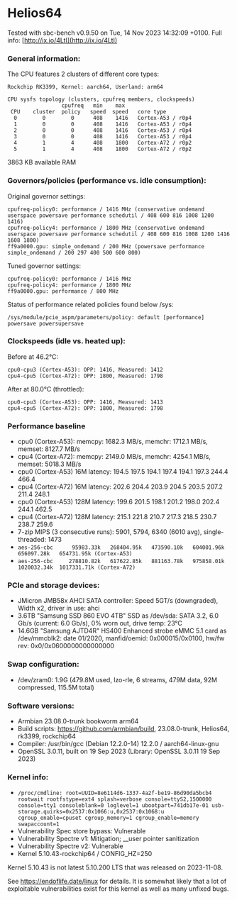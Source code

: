 # Helios64

Tested with sbc-bench v0.9.50 on Tue, 14 Nov 2023 14:32:09 +0100. Full info: [http://ix.io/4LtI](http://ix.io/4LtI)

### General information:

The CPU features 2 clusters of different core types:

    Rockchip RK3399, Kernel: aarch64, Userland: arm64
    
    CPU sysfs topology (clusters, cpufreq members, clockspeeds)
                     cpufreq   min    max
     CPU    cluster  policy   speed  speed   core type
      0        0        0      408    1416   Cortex-A53 / r0p4
      1        0        0      408    1416   Cortex-A53 / r0p4
      2        0        0      408    1416   Cortex-A53 / r0p4
      3        0        0      408    1416   Cortex-A53 / r0p4
      4        1        4      408    1800   Cortex-A72 / r0p2
      5        1        4      408    1800   Cortex-A72 / r0p2

3863 KB available RAM

### Governors/policies (performance vs. idle consumption):

Original governor settings:

    cpufreq-policy0: performance / 1416 MHz (conservative ondemand userspace powersave performance schedutil / 408 600 816 1008 1200 1416)
    cpufreq-policy4: performance / 1800 MHz (conservative ondemand userspace powersave performance schedutil / 408 600 816 1008 1200 1416 1608 1800)
    ff9a0000.gpu: simple_ondemand / 200 MHz (powersave performance simple_ondemand / 200 297 400 500 600 800)

Tuned governor settings:

    cpufreq-policy0: performance / 1416 MHz
    cpufreq-policy4: performance / 1800 MHz
    ff9a0000.gpu: performance / 800 MHz

Status of performance related policies found below /sys:

    /sys/module/pcie_aspm/parameters/policy: default [performance] powersave powersupersave

### Clockspeeds (idle vs. heated up):

Before at 46.2°C:

    cpu0-cpu3 (Cortex-A53): OPP: 1416, Measured: 1412 
    cpu4-cpu5 (Cortex-A72): OPP: 1800, Measured: 1798 

After at 80.0°C (throttled):

    cpu0-cpu3 (Cortex-A53): OPP: 1416, Measured: 1413 
    cpu4-cpu5 (Cortex-A72): OPP: 1800, Measured: 1798 

### Performance baseline

  * cpu0 (Cortex-A53): memcpy: 1682.3 MB/s, memchr: 1712.1 MB/s, memset: 8127.7 MB/s
  * cpu4 (Cortex-A72): memcpy: 2149.0 MB/s, memchr: 4254.1 MB/s, memset: 5018.3 MB/s
  * cpu0 (Cortex-A53) 16M latency: 194.5 197.5 194.1 197.4 194.1 197.3 244.4 466.4 
  * cpu4 (Cortex-A72) 16M latency: 202.6 204.4 203.9 204.5 203.5 207.2 211.4 248.1 
  * cpu0 (Cortex-A53) 128M latency: 199.6 201.5 198.1 201.2 198.0 202.4 244.1 462.5 
  * cpu4 (Cortex-A72) 128M latency: 215.1 221.8 210.7 217.3 218.5 230.7 238.7 259.6 
  * 7-zip MIPS (3 consecutive runs): 5901, 5794, 6340 (6010 avg), single-threaded: 1473
  * `aes-256-cbc      95983.33k   268404.95k   473590.10k   604001.96k   656097.28k   654731.95k (Cortex-A53)`
  * `aes-256-cbc     278810.82k   617622.85k   881163.78k   975858.01k  1020032.34k  1017331.71k (Cortex-A72)`

### PCIe and storage devices:

  * JMicron JMB58x AHCI SATA controller: Speed 5GT/s (downgraded), Width x2, driver in use: ahci
  * 3.6TB "Samsung SSD 860 EVO 4TB" SSD as /dev/sda: SATA 3.2, 6.0 Gb/s (current: 6.0 Gb/s), 0% worn out, drive temp: 23°C
  * 14.6GB "Samsung AJTD4R" HS400 Enhanced strobe eMMC 5.1 card as /dev/mmcblk2: date 01/2020, manfid/oemid: 0x000015/0x0100, hw/fw rev: 0x0/0x0600000000000000

### Swap configuration:

  * /dev/zram0: 1.9G (479.8M used, lzo-rle, 6 streams, 479M data, 92M compressed, 115.5M total)

### Software versions:

  * Armbian 23.08.0-trunk bookworm arm64
  * Build scripts: https://github.com/armbian/build, 23.08.0-trunk, Helios64, rk3399, rockchip64
  * Compiler: /usr/bin/gcc (Debian 12.2.0-14) 12.2.0 / aarch64-linux-gnu
  * OpenSSL 3.0.11, built on 19 Sep 2023 (Library: OpenSSL 3.0.11 19 Sep 2023)    

### Kernel info:

  * `/proc/cmdline: root=UUID=8e6114d6-1337-4a2f-be19-86d90da5bcb4 rootwait rootfstype=ext4 splash=verbose console=ttyS2,1500000 console=tty1 consoleblank=0 loglevel=1 ubootpart=741db17e-01 usb-storage.quirks=0x2537:0x1066:u,0x2537:0x1068:u   cgroup_enable=cpuset cgroup_memory=1 cgroup_enable=memory swapaccount=1`
  * Vulnerability Spec store bypass: Vulnerable
  * Vulnerability Spectre v1:        Mitigation; __user pointer sanitization
  * Vulnerability Spectre v2:        Vulnerable
  * Kernel 5.10.43-rockchip64 / CONFIG_HZ=250

Kernel 5.10.43 is not latest 5.10.200 LTS that was released on 2023-11-08.

See https://endoflife.date/linux for details. It is somewhat likely that
a lot of exploitable vulnerabilities exist for this kernel as well as many
unfixed bugs.